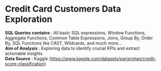 # Credit Card Customers Data Exploration
**SQL Queries contains**	: All basic SQL expressions, Window Functions, Aggregate Functions, Common Table Expressions, Joins, Group By, Order By, SQL Functions like 														CAST, Wildcards, and much more...  
**Aim of Analysis**			: Exploring data to identify crucial KPIs and extract actionable insights  
**Data Source**					: Kaggle (https://www.kaggle.com/datasets/parisrohan/credit-score-classification)  
